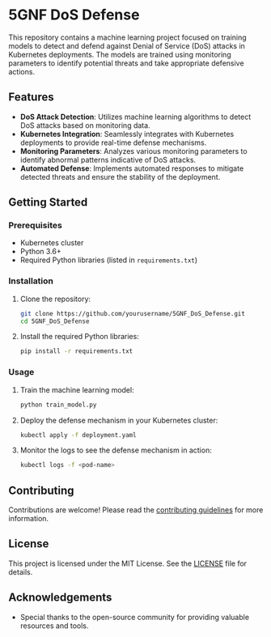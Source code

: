 # 5GNF DoS Defense

This repository contains a machine learning project focused on training models to detect and defend against Denial of Service (DoS) attacks in Kubernetes deployments. The models are trained using monitoring parameters to identify potential threats and take appropriate defensive actions.

## Features

- **DoS Attack Detection**: Utilizes machine learning algorithms to detect DoS attacks based on monitoring data.
- **Kubernetes Integration**: Seamlessly integrates with Kubernetes deployments to provide real-time defense mechanisms.
- **Monitoring Parameters**: Analyzes various monitoring parameters to identify abnormal patterns indicative of DoS attacks.
- **Automated Defense**: Implements automated responses to mitigate detected threats and ensure the stability of the deployment.

## Getting Started

### Prerequisites

- Kubernetes cluster
- Python 3.6+
- Required Python libraries (listed in `requirements.txt`)

### Installation

1. Clone the repository:
    ```bash
    git clone https://github.com/yourusername/5GNF_DoS_Defense.git
    cd 5GNF_DoS_Defense
    ```

2. Install the required Python libraries:
    ```bash
    pip install -r requirements.txt
    ```

### Usage

1. Train the machine learning model:
    ```bash
    python train_model.py
    ```

2. Deploy the defense mechanism in your Kubernetes cluster:
    ```bash
    kubectl apply -f deployment.yaml
    ```

3. Monitor the logs to see the defense mechanism in action:
    ```bash
    kubectl logs -f <pod-name>
    ```

## Contributing

Contributions are welcome! Please read the [contributing guidelines](CONTRIBUTING.md) for more information.

## License

This project is licensed under the MIT License. See the [LICENSE](LICENSE) file for details.

## Acknowledgements

- Special thanks to the open-source community for providing valuable resources and tools.
